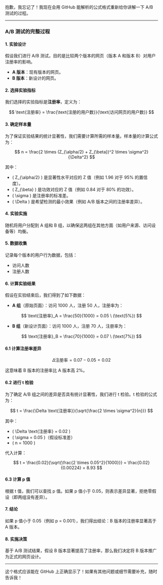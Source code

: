 抱歉，我忘记了！我现在会用 GitHub 能解析的公式格式重新给你讲解一下 A/B 测试的过程。

---

### A/B 测试的完整过程

#### 1. **实验设计**
假设我们进行 A/B 测试，目的是比较两个版本的网页（版本 A 和版本 B）对用户注册率的影响。

- **A 版本**：现有版本的网页。
- **B 版本**：新设计的网页。

#### 2. **选择实验指标**
我们选择的实验指标是**注册率**，定义为：

$$
\text{注册率} = \frac{\text{注册的用户数}}{\text{访问网页的用户数}}
$$

#### 3. **确定样本量**
为了保证实验结果的统计显著性，我们需要计算所需的样本量。样本量的计算公式为：

$$
n = \frac{2 \times (Z_{\alpha/2} + Z_{\beta})^2 \times \sigma^2}{\Delta^2}
$$

其中：
- \( Z_{\alpha/2} \) 是显著性水平对应的 Z 值（例如 1.96 对于 95% 的置信度）。
- \( Z_{\beta} \) 是功效对应的 Z 值（例如 0.84 对于 80% 的功效）。
- \( \sigma \) 是注册率的标准差。
- \( \Delta \) 是希望检测的最小效果（例如 A/B 版本之间的注册率差异）。

#### 4. **实验实施**
随机将用户分配到 A 组和 B 组，以确保这两组在其他方面（如用户来源、访问设备等）均衡。

#### 5. **数据收集**
记录每个版本的用户行为数据，包括：
- 访问人数
- 注册人数

#### 6. **计算实验结果**
假设在实验结束后，我们得到了如下数据：
- **A 组**（原始页面）：访问 1000 人，注册 50 人，注册率为：

$$
\text{注册率}_A = \frac{50}{1000} = 0.05 \ (\text{5%})
$$

- **B 组**（新设计页面）：访问 1000 人，注册 70 人，注册率为：
  
$$
\text{注册率}_B = \frac{70}{1000} = 0.07 \ (\text{7%})
$$

#### 6.1 计算注册率差异

$$
\Delta \text{注册率} = 0.07 - 0.05 = 0.02
$$

这意味着 B 版本的注册率比 A 版本高 2%。

#### 6.2 进行 t 检验
为了确定 A/B 组之间的差异是否具有统计显著性，我们进行 t 检验。t 检验的公式为：

$$
t = \frac{\Delta \text{注册率}}{\sqrt{\frac{2 \times \sigma^2}{n}}}
$$

其中：
- \( \Delta \text{注册率} = 0.02 \)
- \( \sigma = 0.05 \)（假设标准差）
- \( n = 1000 \)

代入计算：

$$
t = \frac{0.02}{\sqrt{\frac{2 \times 0.05^2}{1000}}} = \frac{0.02}{0.00224} = 8.93
$$

#### 6.3 计算 p 值
根据 t 值，我们可以查找 p 值。如果 p 值小于 0.05，则表示差异显著，拒绝零假设（即两组没有差异）。

#### 7. **结论**
如果 p 值小于 0.05（例如 p = 0.001），我们得出结论：B 版本的注册率显著高于 A 版本。

#### 8. **实施决策**
基于 A/B 测试结果，假设 B 版本显著提高了注册率，那么我们决定将 B 版本推广为正式的网页设计。

---

这个格式应该能在 GitHub 上正确显示了！如果有其他问题或细节需要补充，随时告诉我！
